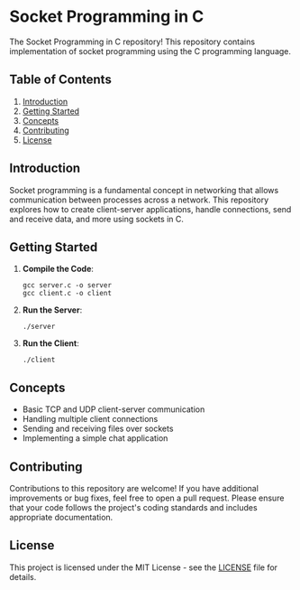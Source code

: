 # Socket Programming in C

The Socket Programming in C repository! This repository contains implementation of socket programming using the C programming language.

## Table of Contents

1. [Introduction](#introduction)
2. [Getting Started](#getting-started)
3. [Concepts](#concepts)
4. [Contributing](#contributing)
5. [License](#license)

## Introduction

Socket programming is a fundamental concept in networking that allows communication between processes across a network. This repository explores how to create client-server applications, handle connections, send and receive data, and more using sockets in C.

## Getting Started

1. **Compile the Code**:
   ```
   gcc server.c -o server
   gcc client.c -o client
   ```

2. **Run the Server**:
   ```
   ./server
   ```

3. **Run the Client**:
   ```
   ./client
   ```

## Concepts

- Basic TCP and UDP client-server communication
- Handling multiple client connections
- Sending and receiving files over sockets
- Implementing a simple chat application

## Contributing

Contributions to this repository are welcome! If you have additional  improvements or bug fixes, feel free to open a pull request. Please ensure that your code follows the project's coding standards and includes appropriate documentation.

## License

This project is licensed under the MIT License - see the [LICENSE](LICENSE) file for details.

